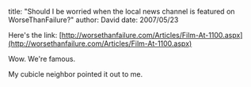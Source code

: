 
title: "Should I be worried when the local news channel is featured on WorseThanFailure?"
author: David
date: 2007/05/23

Here's the link: [http://worsethanfailure.com/Articles/Film-At-1100.aspx](http://worsethanfailure.com/Articles/Film-At-1100.aspx) 

Wow. We're famous. 

My cubicle neighbor pointed it out to me.
